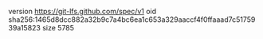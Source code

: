 version https://git-lfs.github.com/spec/v1
oid sha256:1465d8dcc882a32b9c7a4bc6ea1c653a329aaccf4f0ffaaad7c5175939a15823
size 5785
